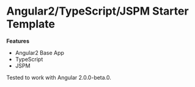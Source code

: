 # Angular2/TypeScript/JSPM Starter Template

__Features__

- Angular2 Base App
- TypeScript
- JSPM

Tested to work with Angular 2.0.0-beta.0.